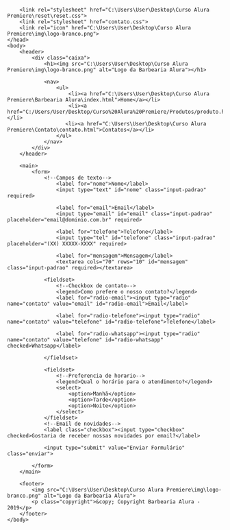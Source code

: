<!DOCTYPE html>
<html lang="pt-br">
    <meta charset="UTF-8">
        <title>Contato - Barbearia Alura</title>

        <link rel="stylesheet" href="C:\Users\User\Desktop\Curso Alura Premiere\reset\reset.css">
        <link rel="stylesheet" href="contato.css">
        <link rel="icon" href="C:\Users\User\Desktop\Curso Alura Premiere\img\logo-branco.png">
    </head>
    <body>
        <header>
            <div class="caixa">
                <h1><img src="C:\Users\User\Desktop\Curso Alura Premiere\img\logo-branco.png" alt="Logo da Barbearia Alura"></h1>

                <nav>
                    <ul>
                        <li><a href="C:\Users\User\Desktop\Curso Alura Premiere\Barbearia Alura\index.html">Home</a></li>
                        <li><a href="C:/Users/User/Desktop/Curso%20Alura%20Premiere/Produtos/produto.html">Produtos</a></li>
                       <li><a href="C:\Users\User\Desktop\Curso Alura Premiere\Contato\contato.html">Contatos</a></li>
                    </ul>
                </nav>
            </div>
        </header>
        
        <main>
            <form>
                <!--Campos de texto-->
                    <label for="nome">Nome</label>
                    <input type="text" id="nome" class="input-padrao" required>

                    <label for="email">Email</label>
                    <input type="email" id="email" class="input-padrao" placeholder="email@dominio.com.br" required>

                    <label for="telefone">Telefone</label>
                    <input type="tel" id="telefone" class="input-padrao" placeholder="(XX) XXXXX-XXXX" required>

                    <label for="mensagem">Mensagem</label>
                    <textarea cols="70" rows="10" id="mensagem" class="input-padrao" required></textarea>

                <fieldset>
                    <!--Checkbox de contato-->
                    <legend>Como prefere o nosso contato?</legend>
                    <label for="radio-email"><input type="radio" name="contato" value="email" id="radio-email">Email</label>

                    <label for="radio-telefone"><input type="radio" name="contato" value="telefone" id="radio-telefone">Telefone</label>

                    <label for="radio-whatsapp"><input type="radio" name="contato" value="telefone" id="radio-whatsapp" checked>Whatsapp</label>
                    
                </fieldset>

                <fieldset>
                    <!--Preferencia de horario-->
                    <legend>Qual o horário para o atendimento?</legend>
                    <select>
                        <option>Manhã</option>
                        <option>Tarde</option>
                        <option>Noite</option>
                    </select>
                </fieldset>
                <!--Email de novidades-->
                <label class="checkbox"><input type="checkbox" checked>Gostaria de receber nossas novidades por email?</label>

                <input type="submit" value="Enviar Formulário" class="enviar">

            </form>
        </main>

        <footer>
            <img src="C:\Users\User\Desktop\Curso Alura Premiere\img\logo-branco.png" alt="Logo da Barbearia Alura">
            <p class="copyright">&copy; Copyright Barbearia Alura - 2019</p>
        </footer>
    </body>

</html>
